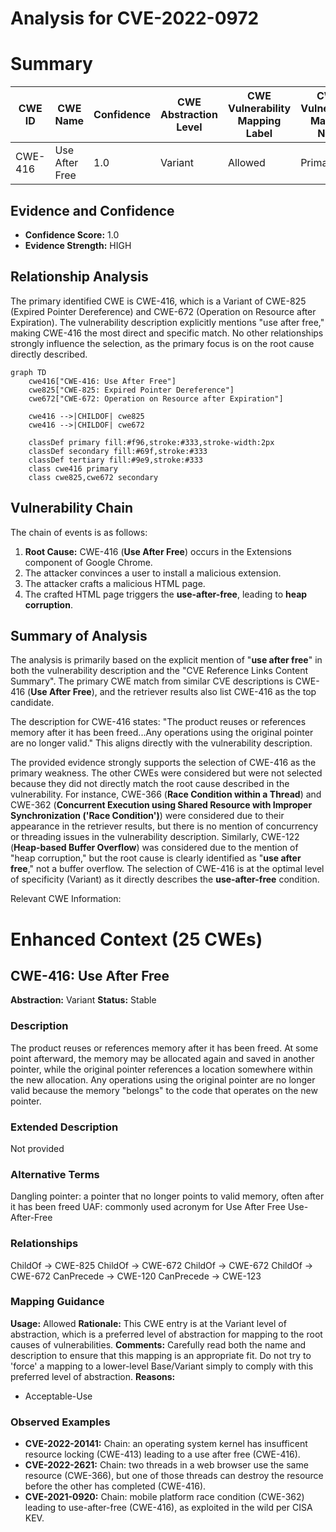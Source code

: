 # Analysis for CVE-2022-0972

# Summary
| CWE ID | CWE Name | Confidence | CWE Abstraction Level | CWE Vulnerability Mapping Label | CWE-Vulnerability Mapping Notes |
|---|---|---|---|---|---|
| CWE-416 | Use After Free | 1.0 | Variant | Allowed | Primary CWE |

## Evidence and Confidence

*   **Confidence Score:** 1.0
*   **Evidence Strength:** HIGH

## Relationship Analysis
The primary identified CWE is CWE-416, which is a Variant of CWE-825 (Expired Pointer Dereference) and CWE-672 (Operation on Resource after Expiration). The vulnerability description explicitly mentions "use after free," making CWE-416 the most direct and specific match. No other relationships strongly influence the selection, as the primary focus is on the root cause directly described.

```mermaid
graph TD
    cwe416["CWE-416: Use After Free"]
    cwe825["CWE-825: Expired Pointer Dereference"]
    cwe672["CWE-672: Operation on Resource after Expiration"]
    
    cwe416 -->|CHILDOF| cwe825
    cwe416 -->|CHILDOF| cwe672
    
    classDef primary fill:#f96,stroke:#333,stroke-width:2px
    classDef secondary fill:#69f,stroke:#333
    classDef tertiary fill:#9e9,stroke:#333
    class cwe416 primary
    class cwe825,cwe672 secondary
```

## Vulnerability Chain
The chain of events is as follows:
1.  **Root Cause:** CWE-416 (**Use After Free**) occurs in the Extensions component of Google Chrome.
2.  The attacker convinces a user to install a malicious extension.
3.  The attacker crafts a malicious HTML page.
4.  The crafted HTML page triggers the **use-after-free**, leading to **heap corruption**.

## Summary of Analysis
The analysis is primarily based on the explicit mention of "**use after free**" in both the vulnerability description and the "CVE Reference Links Content Summary". The primary CWE match from similar CVE descriptions is CWE-416 (**Use After Free**), and the retriever results also list CWE-416 as the top candidate.

The description for CWE-416 states: "The product reuses or references memory after it has been freed...Any operations using the original pointer are no longer valid." This aligns directly with the vulnerability description.

The provided evidence strongly supports the selection of CWE-416 as the primary weakness. The other CWEs were considered but were not selected because they did not directly match the root cause described in the vulnerability. For instance, CWE-366 (**Race Condition within a Thread**) and CWE-362 (**Concurrent Execution using Shared Resource with Improper Synchronization ('Race Condition')**) were considered due to their appearance in the retriever results, but there is no mention of concurrency or threading issues in the vulnerability description. Similarly, CWE-122 (**Heap-based Buffer Overflow**) was considered due to the mention of "heap corruption," but the root cause is clearly identified as "**use after free**," not a buffer overflow.
The selection of CWE-416 is at the optimal level of specificity (Variant) as it directly describes the **use-after-free** condition.

Relevant CWE Information:

# Enhanced Context (25 CWEs)

## CWE-416: Use After Free
**Abstraction:** Variant
**Status:** Stable

### Description
The product reuses or references memory after it has been freed. At some point afterward, the memory may be allocated again and saved in another pointer, while the original pointer references a location somewhere within the new allocation. Any operations using the original pointer are no longer valid because the memory "belongs" to the code that operates on the new pointer.

### Extended Description
Not provided

### Alternative Terms
Dangling pointer: a pointer that no longer points to valid memory, often after it has been freed
UAF: commonly used acronym for Use After Free
Use-After-Free

### Relationships
ChildOf -> CWE-825
ChildOf -> CWE-672
ChildOf -> CWE-672
ChildOf -> CWE-672
CanPrecede -> CWE-120
CanPrecede -> CWE-123

### Mapping Guidance
**Usage:** Allowed
**Rationale:** This CWE entry is at the Variant level of abstraction, which is a preferred level of abstraction for mapping to the root causes of vulnerabilities.
**Comments:** Carefully read both the name and description to ensure that this mapping is an appropriate fit. Do not try to 'force' a mapping to a lower-level Base/Variant simply to comply with this preferred level of abstraction.
**Reasons:**
- Acceptable-Use

### Observed Examples
- **CVE-2022-20141:** Chain: an operating system kernel has insufficent resource locking (CWE-413) leading to a use after free (CWE-416).
- **CVE-2022-2621:** Chain: two threads in a web browser use the same resource (CWE-366), but one of those threads can destroy the resource before the other has completed (CWE-416).
- **CVE-2021-0920:** Chain: mobile platform race condition (CWE-362) leading to use-after-free (CWE-416), as exploited in the wild per CISA KEV.